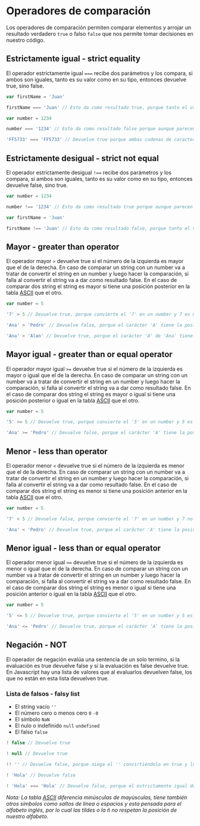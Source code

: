 # Operadores de comparación

Los operadores de comparación permiten comparar elementos y arrojar un resultado verdadero `true` o falso `false` que nos permite tomar decisiones en nuestro código.

## Estrictamente igual - strict equality

El operador estrictamente igual `===` recibe dos parámetros y los compara, si ambos son iguales, tanto es su valor como en su tipo, entonces devuelve true, sino false.

```js
var firstName = 'Juan'

firstName === 'Juan' // Esto da como resultado true, porque tanto el valor 'Juan', como el tipo de valor string coinciden.

var number = 1234

number === '1234' // Esto da como resultado false porque aunque parecen similares '1234'y 1234, uno es de tipo string y el otro number.

'FF5733' === 'FF5733' // Devuelve true porque ambas cadenas de caracteres son iguales

```

## Estrictamente desigual - strict not equal

El operador estrictamente desigual `!==` recibe dos parámetros y los compara, si ambos son iguales, tanto es su valor como en su tipo, entonces devuelve false, sino true.

```js
var number = 1234

number !== '1234' // Esto da como resultado true porque aunque parecen similares '1234'y 1234, uno es de tipo string y el otro number.

var firstName = 'Juan'

firstName !== 'Juan' // Esto da como resultado false, porque tanto el valor 'Juan', como el tipo de valor string coinciden.

```

## Mayor  - greater than operator

El operador mayor `>` devuelve true si el número de la izquierda es mayor que el de la derecha. En caso de comparar un string con un number va a tratar de convertir el string en un number y luego hacer la comparación, si falla al convertir el string va a dar como resultado false. En el caso de comparar dos string el string es mayor si tiene una posición posterior en la tabla [ASCII](http://www.elcodigoascii.com.ar/) que el otro.

```js
var number = 5

'7' > 5 // Devuelve true, porque convierte el '7' en un number y 7 es mayor que 5.

'Ana' > 'Pedro' // Devuelve false, porque el carácter 'A' tiene la posición 65, mientras que el carácter 'P' tiene la posición 80

'Ana' > 'Alan' // Devuelve true, porque el carácter 'A' de 'Ana' tiene la posición 65 al igual que la 'A' de 'Alan', pero la 'n' tiene la posición 110, mientras que la 'l' tiene la posición 108.

```

## Mayor igual - greater than or equal operator


El operador mayor igual `>=` devuelve true si el número de la izquierda es mayor o igual que el de la derecha. En caso de comparar un string con un number va a tratar de convertir el string en un number y luego hacer la comparación, si falla al convertir el string va a dar como resultado false. En el caso de comparar dos string el string es mayor o igual si tiene una posición posterior o igual en la tabla [ASCII](http://www.elcodigoascii.com.ar/) que el otro.

```js
var number = 5

'5' >= 5 // Devuelve true, porque convierte el '5' en un number y 5 es igual que 5.

'Ana' >= 'Pedro' // Devuelve false, porque el carácter 'A' tiene la posición 65, mientras que el carácter 'P' tiene la posición 80

```

## Menor  - less than operator

El operador menor `<` devuelve true si el número de la izquierda es menor que el de la derecha. En caso de comparar un string con un number va a tratar de convertir el string en un number y luego hacer la comparación, si falla al convertir el string va a dar como resultado false. En el caso de comparar dos string el string es menor si tiene una posición anterior en la tabla [ASCII](http://www.elcodigoascii.com.ar/) que el otro.

```js
var number = 5

'7' < 5 // Devuelve false, porque convierte el '7' en un number y 7 no es menor que 5.

'Ana' < 'Pedro' // Devuelve true, porque el carácter 'A' tiene la posición 65, mientras que el carácter 'P' tiene la posición 80

```

## Menor igual - less than or equal operator


El operador menor igual `>=` devuelve true si el número de la izquierda es menor o igual que el de la derecha. En caso de comparar un string con un number va a tratar de convertir el string en un number y luego hacer la comparación, si falla al convertir el string va a dar como resultado false. En el caso de comparar dos string el string es menor o igual si tiene una posición anterior o igual en la tabla [ASCII](http://www.elcodigoascii.com.ar/) que el otro.

```js
var number = 5

'5' <= 5 // Devuelve true, porque convierte el '5' en un number y 5 es igual que 5.

'Ana' <= 'Pedro' // Devuelve true, porque el carácter 'A' tiene la posición 65, mientras que el carácter 'P' tiene la posición 80

```

## Negación - NOT

El operador de negación evalúa una sentencia de un solo termino, si la evaluación es true devuelve false y si la evaluación es false devuelve true.
En Javascript hay una lista de valores que al evaluarlos devuelven false, los que no están en esta lista devuelven true.

### Lista de falsos - falsy list

- El string vacío `''`
- El número cero o menos cero `0` `-0`
- El símbolo `NaN`
- El nulo o indefinido `null` `undefined`
- El falso `false`


```js
! false // Devuelve true

! null // Devuelve true

!! '' // Devuelve false, porque niega el '' convirtiéndolo en true y luego lo vuelve a negar a false

! 'Hola' // Devuelve false

! 'Hola' === 'Hola' // Devuelve false, porque el estrictamente igual devuelve true y luego la negación lo convierte en false
```


 *Nota: La tabla [ASCII](http://www.elcodigoascii.com.ar/) diferencia minúsculas de mayúsculas, tiene también otros símbolos como saltos de linea o espacios y esta pensada para el alfabeto inglés, por lo cual las tildes o la ñ no respetan la posición de nuestro alfabeto.*